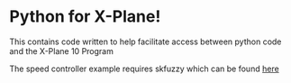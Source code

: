 # Python for X-Plane!
This contains code written to help facilitate access between python code and the X-Plane 10 Program

The speed controller example requires skfuzzy which can be found [here](https://github.com/scikit-fuzzy/scikit-fuzzy)